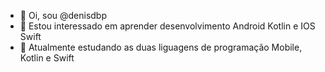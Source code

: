 - 👋 Oi, sou @denisdbp
- 👀 Estou interessado em aprender desenvolvimento Android Kotlin e IOS Swift
- 🌱 Atualmente estudando as duas liguagens de programação Mobile, Kotlin e Swift

<!---
denisdbp/denisdbp is a ✨ special ✨ repository because its `README.md` (this file) appears on your GitHub profile.
You can click the Preview link to take a look at your changes.
--->
